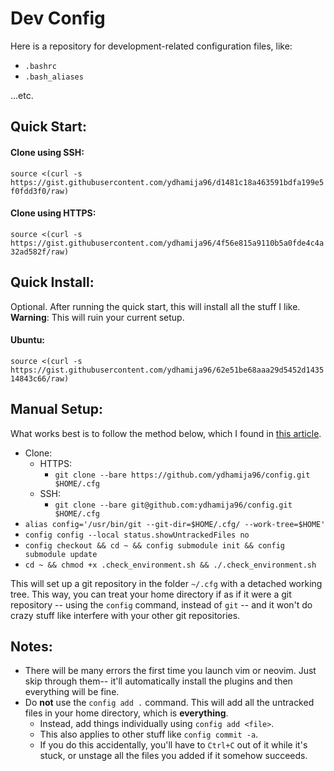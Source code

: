 # Dev Config

Here is a repository for development-related configuration files, like:

* `.bashrc`
* `.bash_aliases`

...etc.

## Quick Start:

#### Clone using SSH: 
`source <(curl -s https://gist.githubusercontent.com/ydhamija96/d1481c18a463591bdfa199e5f0fdd3f0/raw)`
#### Clone using HTTPS: 
`source <(curl -s https://gist.githubusercontent.com/ydhamija96/4f56e815a9110b5a0fde4c4a32ad582f/raw)`

## Quick Install:

Optional. After running the quick start, this will install all the stuff I like. **Warning**: This will ruin your current setup.

#### Ubuntu:
`source <(curl -s https://gist.githubusercontent.com/ydhamija96/62e51be68aaa29d5452d143514843c66/raw)`

## Manual Setup:

What works best is to follow the method below, which I found in [this article](https://developer.atlassian.com/blog/2016/02/best-way-to-store-dotfiles-git-bare-repo/).

* Clone:
    * HTTPS:
        * `git clone --bare https://github.com/ydhamija96/config.git $HOME/.cfg`
    * SSH:
        * `git clone --bare git@github.com:ydhamija96/config.git $HOME/.cfg`
* `alias config='/usr/bin/git --git-dir=$HOME/.cfg/ --work-tree=$HOME'`
* `config config --local status.showUntrackedFiles no`
* `config checkout && cd ~ && config submodule init && config submodule update`
* `cd ~ && chmod +x .check_environment.sh && ./.check_environment.sh`

This will set up a git repository in the folder `~/.cfg` with a detached working tree. This way, you can treat your home directory if as if it were a git repository
-- using the `config` command, instead of `git` -- and it won't do crazy stuff like interfere with your other git repositories.

## Notes:

- There will be many errors the first time you launch vim or neovim. Just skip through them-- it'll automatically install the plugins and then everything will be fine.
- Do **not** use the `config add .` command. This will add all the untracked files in your home directory, which is **everything**.
    - Instead, add things individually using `config add <file>`.
    - This also applies to other stuff like `config commit -a`.
    - If you do this accidentally, you'll have to `Ctrl+C` out of it while it's stuck, or unstage all the files you added if it somehow succeeds.
